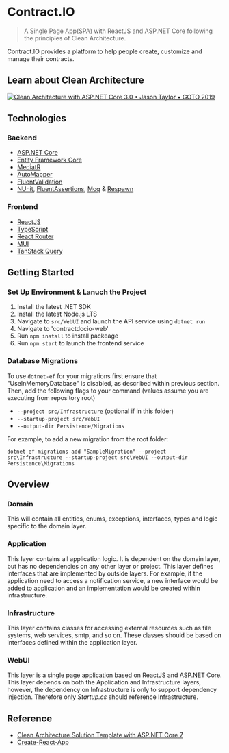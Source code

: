 # Contract.IO
> A Single Page App(SPA) with ReactJS and ASP.NET Core following the principles of Clean Architecture.

Contract.IO provides a platform to help people create, customize and manage their contracts. 

## Learn about Clean Architecture

[![Clean Architecture with ASP.NET Core 3.0 • Jason Taylor • GOTO 2019](https://img.youtube.com/vi/dK4Yb6-LxAk/0.jpg)](https://www.youtube.com/watch?v=dK4Yb6-LxAk)


## Technologies

### Backend

* [ASP.NET Core](https://docs.microsoft.com/en-us/aspnet/core/introduction-to-aspnet-core)
* [Entity Framework Core](https://docs.microsoft.com/en-us/ef/core/)
* [MediatR](https://github.com/jbogard/MediatR)
* [AutoMapper](https://automapper.org/)
* [FluentValidation](https://fluentvalidation.net/)
* [NUnit](https://nunit.org/), [FluentAssertions](https://fluentassertions.com/), [Moq](https://github.com/moq) & [Respawn](https://github.com/jbogard/Respawn)

### Frontend
* [ReactJS](https://reactjs.org/)
* [TypeScript](https://www.typescriptlang.org/)
* [React Router](https://reactrouter.com/en/main)
* [MUI](https://mui.com/)
* [TanStack Query](https://tanstack.com/query/v4)

## Getting Started

### Set Up Environment & Lanuch the Project
1. Install the latest .NET SDK
2. Install the latest Node.js LTS
3. Navigate to `src/WebUI` and launch the API service using `dotnet run`
4. Navigate to 'contractdocio-web'
5. Run `npm install` to install packeage
6. Run `npm start` to launch the frontend service

### Database Migrations

To use `dotnet-ef` for your migrations first ensure that "UseInMemoryDatabase" is disabled, as described within previous section.
Then, add the following flags to your command (values assume you are executing from repository root)

* `--project src/Infrastructure` (optional if in this folder)
* `--startup-project src/WebUI`
* `--output-dir Persistence/Migrations`

For example, to add a new migration from the root folder:

 `dotnet ef migrations add "SampleMigration" --project src\Infrastructure --startup-project src\WebUI --output-dir Persistence\Migrations`

## Overview

### Domain

This will contain all entities, enums, exceptions, interfaces, types and logic specific to the domain layer.

### Application

This layer contains all application logic. It is dependent on the domain layer, but has no dependencies on any other layer or project. This layer defines interfaces that are implemented by outside layers. For example, if the application need to access a notification service, a new interface would be added to application and an implementation would be created within infrastructure.

### Infrastructure

This layer contains classes for accessing external resources such as file systems, web services, smtp, and so on. These classes should be based on interfaces defined within the application layer.

### WebUI

This layer is a single page application based on ReactJS and ASP.NET Core. This layer depends on both the Application and Infrastructure layers, however, the dependency on Infrastructure is only to support dependency injection. Therefore only *Startup.cs* should reference Infrastructure.

## Reference

* [Clean Architecture Solution Template with ASP.NET Core 7](https://github.com/jasontaylordev/CleanArchitecture)
* [Create-React-App](https://github.com/facebook/create-react-app)
